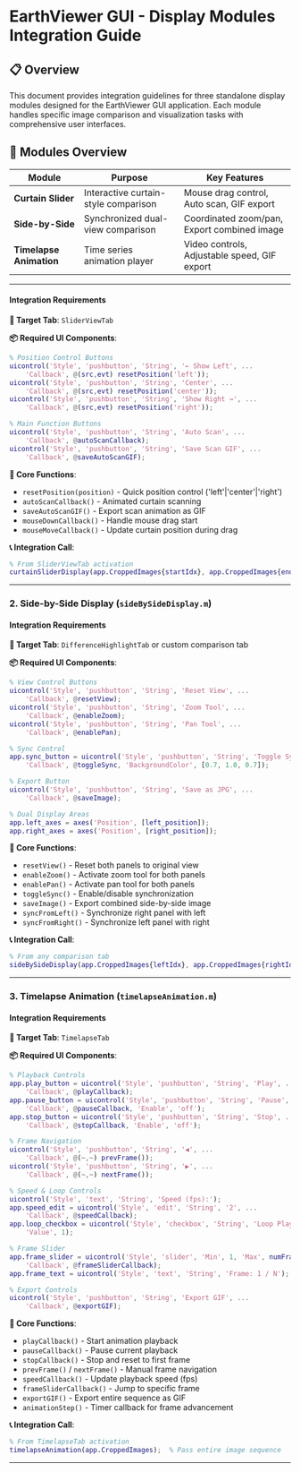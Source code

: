 # EarthViewer GUI - Display Modules Integration Guide

## 📋 Overview

This document provides integration guidelines for three standalone display modules designed for the EarthViewer GUI application. Each module handles specific image comparison and visualization tasks with comprehensive user interfaces.

## 🚀 Modules Overview

| Module | Purpose | Key Features |
|--------|---------|--------------|
| **Curtain Slider** | Interactive curtain-style comparison | Mouse drag control, Auto scan, GIF export |
| **Side-by-Side** | Synchronized dual-view comparison | Coordinated zoom/pan, Export combined image |
| **Timelapse Animation** | Time series animation player | Video controls, Adjustable speed, GIF export |

---

#### **Integration Requirements**

**🎯 Target Tab**: `SliderViewTab`

**📦 Required UI Components**:

```matlab
% Position Control Buttons
uicontrol('Style', 'pushbutton', 'String', '← Show Left', ...
    'Callback', @(src,evt) resetPosition('left'));
uicontrol('Style', 'pushbutton', 'String', 'Center', ...
    'Callback', @(src,evt) resetPosition('center'));
uicontrol('Style', 'pushbutton', 'String', 'Show Right →', ...
    'Callback', @(src,evt) resetPosition('right'));

% Main Function Buttons
uicontrol('Style', 'pushbutton', 'String', 'Auto Scan', ...
    'Callback', @autoScanCallback);
uicontrol('Style', 'pushbutton', 'String', 'Save Scan GIF', ...
    'Callback', @saveAutoScanGIF);

```

**🔧 Core Functions**:
- `resetPosition(position)` - Quick position control ('left'|'center'|'right')
- `autoScanCallback()` - Animated curtain scanning
- `saveAutoScanGIF()` - Export scan animation as GIF
- `mouseDownCallback()` - Handle mouse drag start
- `mouseMoveCallback()` - Update curtain position during drag

**📞 Integration Call**:
```matlab
% From SliderViewTab activation
curtainSliderDisplay(app.CroppedImages{startIdx}, app.CroppedImages{endIdx}, titles);
```

---

### 2. Side-by-Side Display (`sideBySideDisplay.m`)

#### **Integration Requirements**

**🎯 Target Tab**: `DifferenceHighlightTab` or custom comparison tab

**📦 Required UI Components**:

```matlab
% View Control Buttons
uicontrol('Style', 'pushbutton', 'String', 'Reset View', ...
    'Callback', @resetView);
uicontrol('Style', 'pushbutton', 'String', 'Zoom Tool', ...
    'Callback', @enableZoom);
uicontrol('Style', 'pushbutton', 'String', 'Pan Tool', ...
    'Callback', @enablePan);

% Sync Control
app.sync_button = uicontrol('Style', 'pushbutton', 'String', 'Toggle Sync', ...
    'Callback', @toggleSync, 'BackgroundColor', [0.7, 1.0, 0.7]);

% Export Button
uicontrol('Style', 'pushbutton', 'String', 'Save as JPG', ...
    'Callback', @saveImage);

% Dual Display Areas
app.left_axes = axes('Position', [left_position]);
app.right_axes = axes('Position', [right_position]);
```

**🔧 Core Functions**:
- `resetView()` - Reset both panels to original view
- `enableZoom()` - Activate zoom tool for both panels
- `enablePan()` - Activate pan tool for both panels  
- `toggleSync()` - Enable/disable synchronization
- `saveImage()` - Export combined side-by-side image
- `syncFromLeft()` - Synchronize right panel with left
- `syncFromRight()` - Synchronize left panel with right

**📞 Integration Call**:
```matlab
% From any comparison tab
sideBySideDisplay(app.CroppedImages{leftIdx}, app.CroppedImages{rightIdx}, titles);
```

---

### 3. Timelapse Animation (`timelapseAnimation.m`)

#### **Integration Requirements**

**🎯 Target Tab**: `TimelapseTab`

**📦 Required UI Components**:

```matlab
% Playback Controls
app.play_button = uicontrol('Style', 'pushbutton', 'String', 'Play', ...
    'Callback', @playCallback);
app.pause_button = uicontrol('Style', 'pushbutton', 'String', 'Pause', ...
    'Callback', @pauseCallback, 'Enable', 'off');
app.stop_button = uicontrol('Style', 'pushbutton', 'String', 'Stop', ...
    'Callback', @stopCallback, 'Enable', 'off');

% Frame Navigation
uicontrol('Style', 'pushbutton', 'String', '◀', ...
    'Callback', @(~,~) prevFrame());
uicontrol('Style', 'pushbutton', 'String', '▶', ...
    'Callback', @(~,~) nextFrame());

% Speed & Loop Controls
uicontrol('Style', 'text', 'String', 'Speed (fps):');
app.speed_edit = uicontrol('Style', 'edit', 'String', '2', ...
    'Callback', @speedCallback);
app.loop_checkbox = uicontrol('Style', 'checkbox', 'String', 'Loop Playback', ...
    'Value', 1);

% Frame Slider
app.frame_slider = uicontrol('Style', 'slider', 'Min', 1, 'Max', numFrames, ...
    'Callback', @frameSliderCallback);
app.frame_text = uicontrol('Style', 'text', 'String', 'Frame: 1 / N');

% Export Controls
uicontrol('Style', 'pushbutton', 'String', 'Export GIF', ...
    'Callback', @exportGIF);
```

**🔧 Core Functions**:
- `playCallback()` - Start animation playback
- `pauseCallback()` - Pause current playback
- `stopCallback()` - Stop and reset to first frame
- `prevFrame()` / `nextFrame()` - Manual frame navigation
- `speedCallback()` - Update playback speed (fps)
- `frameSliderCallback()` - Jump to specific frame
- `exportGIF()` - Export entire sequence as GIF
- `animationStep()` - Timer callback for frame advancement

**📞 Integration Call**:
```matlab
% From TimelapseTab activation
timelapseAnimation(app.CroppedImages);  % Pass entire image sequence
```

---
